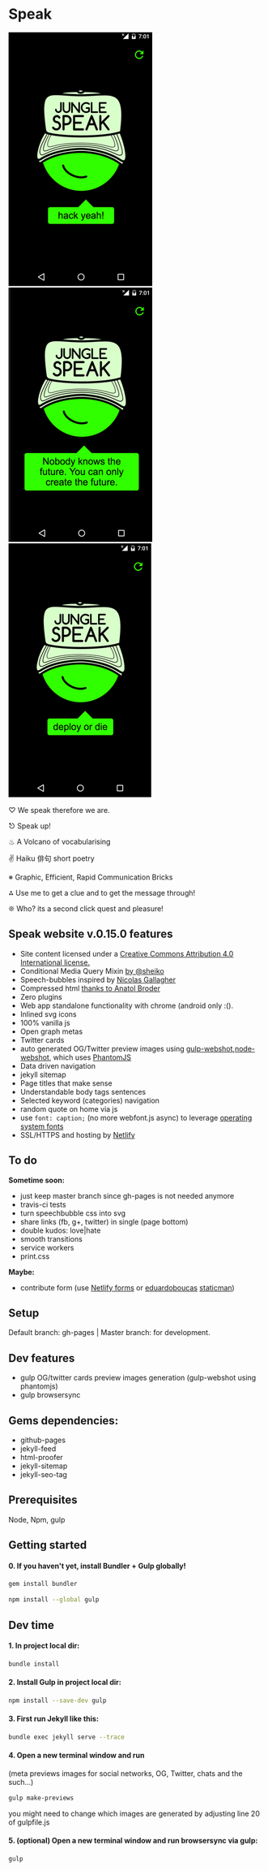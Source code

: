 # Speak

![Alt text](hack_yeah.png)
![Alt text](can_only_create_the_future.png)
![Alt text](deploy_or_die.png)

♡ We speak therefore we are.

⎋ Speak up!

♨ A Volcano of vocabularising

✌ Haiku 俳句 short poetry

※ Graphic, Efficient, Rapid Communication Bricks

⁂ Use me to get a clue and to get the message through!

❊ Who? its a second click quest and pleasure!


## Speak website v.0.15.0 features

- Site content licensed under a [Creative Commons Attribution 4.0 International license.](http://creativecommons.org/licenses/by/4.0/)
- Conditional Media Query Mixin [by @sheiko](https://github.com/dsheiko)
- Speech-bubbles inspired by [Nicolas Gallagher]( http://nicolasgallagher.com/pure-css-speech-bubbles/)
- Compressed html [thanks to Anatol Broder](https://github.com/penibelst/jekyll-compress-html)
- Zero plugins
- Web app standalone functionality with chrome (android only :().
- Inlined svg icons
- 100% vanilla js
- Open graph metas
- Twitter cards
- auto generated OG/Twitter preview images using [gulp-webshot](https://www.npmjs.com/package/gulp-webshot),[node-webshot](https://github.com/brenden/node-webshot), which uses [PhantomJS](http://phantomjs.org/)
- Data driven navigation
- jekyll sitemap
- Page titles that make sense
- Understandable body tags sentences
- Selected keyword (categories) navigation
- random quote on home via js
- use `font: caption;` (no more webfont.js async) to leverage [operating system fonts](http://codepen.io/dope/pen/YyxKBj)
- SSL/HTTPS and hosting by [Netlify](https://www.netlify.com/)

## To do

**Sometime soon:**

- just keep master branch since gh-pages is not needed anymore
- travis-ci tests
- turn speechbubble css into svg
- share links (fb, g+, twitter) in single (page bottom)
- double kudos: love|hate
- smooth transitions
- service workers
- print.css

**Maybe:**

- contribute form (use [Netlify forms](https://www.netlify.com/docs/form-handling/) or [eduardoboucas](https://eduardoboucas.com/blog/2016/08/10/staticman.html) [staticman](https://staticman.net/))

## Setup

Default branch: gh-pages | Master branch: for development.

## Dev features

- gulp OG/twitter cards preview images generation (gulp-webshot using phantomjs)
- gulp browsersync

## Gems dependencies:

- github-pages
- jekyll-feed
- html-proofer
- jekyll-sitemap
- jekyll-seo-tag

## Prerequisites

Node, Npm, gulp

## Getting started

#### 0. If you haven't yet, install Bundler + Gulp globally!

```sh
gem install bundler
```

```sh
npm install --global gulp
```
## Dev time

#### 1. In project local dir:

```sh
bundle install
```

#### 2. Install Gulp in project local dir:

```sh
npm install --save-dev gulp
```

#### 3. First run Jekyll like this:

```sh
bundle exec jekyll serve --trace
```

#### 4. Open a new terminal window and run

(meta previews images for social networks, OG, Twitter, chats and the such...)

```sh
gulp make-previews
```
you might need to change which images are generated by adjusting line 20 of gulpfile.js

#### 5. (optional) Open a new terminal window and run browsersync via gulp:

```sh
gulp
```
